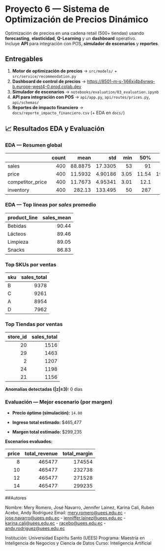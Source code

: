 
# Proyecto 6 — Sistema de Optimización de Precios Dinámico

Optimización de precios en una cadena retail (500+ tiendas) usando **forecasting**, **elasticidad**, **Q-Learning** y un **dashboard** operativo.  
Incluye **API** para integración con POS, **simulador de escenarios** y **reportes**.

## Entregables
1. **Motor de optimización de precios** → `src/models/` + `src/service/recommendation.py`  
2. **Dashboard de control de precios** →  https://8501-m-s-1j66xi4b4vrwq-b.europe-west4-0.prod.colab.dev  
3. **Simulador de escenarios** → `notebooks/evaluation/03_evaluation.ipynb`  
4. **API para integración con POS** → `api/app.py`, `api/routes/prices.py`, `api/schemas/`  
5. **Reportes de impacto financiero** → `docs/reporte_impacto_financiero.csv` (+ EDA en `docs/`)


## 📈 Resultados EDA y Evaluación


### EDA — Resumen global

|                  |   count |     mean |       std |   min |    50% |    max |
|:-----------------|--------:|---------:|----------:|------:|-------:|-------:|
| sales            |     400 |  88.8875 |  17.3305  | 53    |  91    | 133    |
| price            |     400 |  11.5932 |   4.90186 |  3.05 |  11.54 |  19.95 |
| competitor_price |     400 |  11.7673 |   4.95341 |  3.01 |  12.1  |  20    |
| inventory        |     400 | 282.13   | 133.495   | 50    | 287    | 499    |


### EDA — Top líneas por *sales* promedio

| product_line   |   sales_mean |
|:---------------|-------------:|
| Bebidas        |        90.44 |
| Lácteos        |        89.46 |
| Limpieza       |        89.05 |
| Snacks         |        86.83 |


### Top SKUs por ventas

| sku   |   sales_total |
|:------|--------------:|
| B     |          9378 |
| C     |          9261 |
| A     |          8954 |
| D     |          7962 |


### Top Tiendas por ventas

|   store_id |   sales_total |
|-----------:|--------------:|
|         20 |          1516 |
|         29 |          1463 |
|          2 |          1207 |
|         24 |          1198 |
|         21 |          1156 |


**Anomalías detectadas (|z|≥3):** 0 días


### Evaluación — Mejor escenario (por margen)

- **Precio óptimo (simulación):** `14.00`

- **Ingreso total estimado:** $465,477

- **Margen total estimado:** $299,235


**Escenarios evaluados:**

|   price |   total_revenue |   total_margin |
|--------:|----------------:|---------------:|
|       8 |          465477 |         174554 |
|      10 |          465477 |         232738 |
|      12 |          465477 |         271528 |
|      14 |          465477 |         299235 |


##Autores

Nombre: Mery Romero, José Navarro, Jennifer Lainez, Karina Cali, Ruben Acebo, Andy Rodriguez
Email: mery.romero@uees.edu.ec - jose.navarro@uees.edu.ec - jenniffer.lainez@uees.edu.ec - karina.cali@uees.edu.ec - racebo@uees.edu.ec - andy.rodriguez@uees.edu.ec

Institución: Universidad Espíritu Santo (UEES)
Programa: Maestría en Inteligencia de Negocios y Ciencia de Datos
Curso: Inteligencia Artificial
